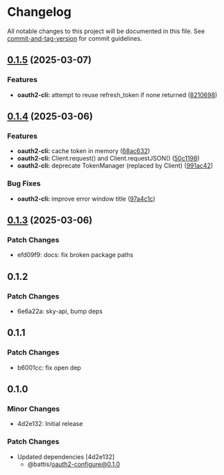 # Changelog

All notable changes to this project will be documented in this file. See [commit-and-tag-version](https://github.com/absolute-version/commit-and-tag-version) for commit guidelines.

## [0.1.5](https://github.com/battis/oauth2-cli/compare/oauth2-cli/0.1.4...oauth2-cli/0.1.5) (2025-03-07)


### Features

* **oauth2-cli:** attempt to reuse refresh_token if none returned ([8210698](https://github.com/battis/oauth2-cli/commit/82106982e508c1f5f54a16590594daa47f80d57d))

## [0.1.4](https://github.com/battis/oauth2-cli/compare/oauth2-cli/0.1.3...oauth2-cli/0.1.4) (2025-03-06)


### Features

* **oauth2-cli:** cache token in memory ([68ac632](https://github.com/battis/oauth2-cli/commit/68ac6323031cbcaa0dd7b444dcd6da62b4f9a48d))
* **oauth2-cli:** Client.request() and Client.requestJSON() ([50c1198](https://github.com/battis/oauth2-cli/commit/50c11985c0ae8f135932d05bae2bf74ff1cd29df))
* **oauth2-cli:** deprecate TokenManager (replaced by Client) ([991ac42](https://github.com/battis/oauth2-cli/commit/991ac42eb2cc83b4b31e60856faf192233cd35f3))


### Bug Fixes

* **oauth2-cli:** improve error window title ([97a4c1c](https://github.com/battis/oauth2-cli/commit/97a4c1c9f98aaacf7ce63fb05a64cfee5f4dd0ce))

## [0.1.3](https://github.com/battis/oauth2-cli/compare/oauth2-cli/0.1.2...oauth2-cli/0.1.3) (2025-03-06)

### Patch Changes

- efd09f9: docs: fix broken package paths

## 0.1.2

### Patch Changes

- 6e6a22a: sky-api, bump deps

## 0.1.1

### Patch Changes

- b6001cc: fix open dep

## 0.1.0

### Minor Changes

- 4d2e132: Initial release

### Patch Changes

- Updated dependencies [4d2e132]
  - @battis/oauth2-configure@0.1.0
